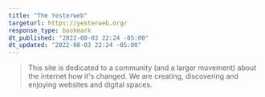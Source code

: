 ```yaml
---
title: "The Yesterweb"
targeturl: https://yesterweb.org/
response_type: bookmark
dt_published: "2022-08-03 22:24 -05:00"
dt_updated: "2022-08-03 22:24 -05:00"
---
```


> This site is dedicated to a community (and a larger movement) about the internet how it's changed. We are creating, discovering and enjoying websites and digital spaces.
